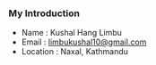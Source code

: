 ### My Introduction

- Name : Kushal Hang Limbu
- Email : limbukushal10@gmail.com
- Location : Naxal, Kathmandu